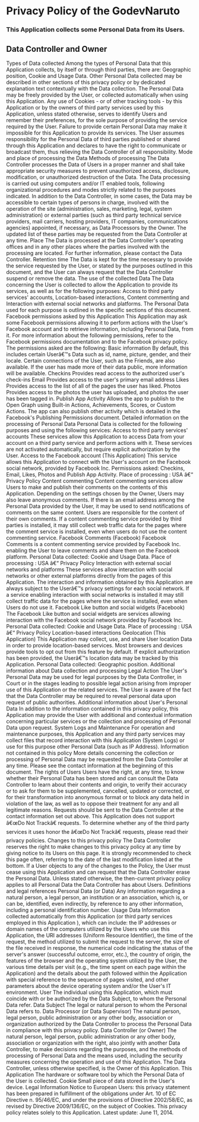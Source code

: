 # Privacy Policy of the GodevNaruto
### This Application collects some Personal Data from its Users.
## Data Controller and Owner
Types of Data collected
Among the types of Personal Data that this Application collects, by itself or through third parties, there are: Geographic position, Cookie and Usage Data. Other Personal Data collected may be described in other sections of this privacy policy or by dedicated explanation text contextually with the Data collection. The Personal Data may be freely provided by the User, or collected automatically when using this Application. Any use of Cookies - or of other tracking tools - by this Application or by the owners of third party services used by this Application, unless stated otherwise, serves to identify Users and remember their preferences, for the sole purpose of providing the service required by the User. Failure to provide certain Personal Data may make it impossible for this Application to provide its services. The User assumes responsibility for the Personal Data of third parties published or shared through this Application and declares to have the right to communicate or broadcast them, thus relieving the Data Controller of all responsibility.
Mode and place of processing the Data
Methods of processing
The Data Controller processes the Data of Users in a proper manner and shall take appropriate security measures to prevent unauthorized access, disclosure, modification, or unauthorized destruction of the Data. The Data processing is carried out using computers and/or IT enabled tools, following organizational procedures and modes strictly related to the purposes indicated. In addition to the Data Controller, in some cases, the Data may be accessible to certain types of persons in charge, involved with the operation of the site (administration, sales, marketing, legal, system administration) or external parties (such as third party technical service providers, mail carriers, hosting providers, IT companies, communications agencies) appointed, if necessary, as Data Processors by the Owner. The updated list of these parties may be requested from the Data Controller at any time.
Place
The Data is processed at the Data Controller's operating offices and in any other places where the parties involved with the processing are located. For further information, please contact the Data Controller.
Retention time
The Data is kept for the time necessary to provide the service requested by the User, or stated by the purposes outlined in this document, and the User can always request that the Data Controller suspend or remove the data.
The use of the collected Data
The Data concerning the User is collected to allow the Application to provide its services, as well as for the following purposes: Access to third party services' accounts, Location-based interactions, Content commenting and Interaction with external social networks and platforms. The Personal Data used for each purpose is outlined in the specific sections of this document.
Facebook permissions asked by this Application
This Application may ask some Facebook permissions allowing it to perform actions with the User's Facebook account and to retrieve information, including Personal Data, from it. For more information about the following permissions, refer to the Facebook permissions documentation and to the Facebook privacy policy. The permissions asked are the following:
Basic information
By default, this includes certain Userâ€™s Data such as id, name, picture, gender, and their locale. Certain connections of the User, such as the Friends, are also available. If the user has made more of their data public, more information will be available.
Checkins
Provides read access to the authorized user's check-ins
Email
Provides access to the user's primary email address
Likes
Provides access to the list of all of the pages the user has liked.
Photos
Provides access to the photos the user has uploaded, and photos the user has been tagged in.
Publish App Activity
Allows the app to publish to the Open Graph using Built-in Actions, Achievements, Scores, or Custom Actions. The app can also publish other activity which is detailed in the Facebook's Publishing Permissions document.
Detailed information on the processing of Personal Data
Personal Data is collected for the following purposes and using the following services:
Access to third party services' accounts
These services allow this Application to access Data from your account on a third party service and perform actions with it. These services are not activated automatically, but require explicit authorization by the User.
Access to the Facebook account (This Application)
This service allows this Application to connect with the User's account on the Facebook social network, provided by Facebook Inc. Permissions asked: Checkins, Email, Likes, Photos and Publish App Activity. Place of processing : USA â€“ Privacy Policy
Content commenting
Content commenting services allow Users to make and publish their comments on the contents of this Application. Depending on the settings chosen by the Owner, Users may also leave anonymous comments. If there is an email address among the Personal Data provided by the User, it may be used to send notifications of comments on the same content. Users are responsible for the content of their own comments. If a content commenting service provided by third parties is installed, it may still collect web traffic data for the pages where the comment service is installed, even when users do not use the content commenting service.
Facebook Comments (Facebook)
Facebook Comments is a content commenting service provided by Facebook Inc. enabling the User to leave comments and share them on the Facebook platform. Personal Data collected: Cookie and Usage Data. Place of processing : USA â€“ Privacy Policy
Interaction with external social networks and platforms
These services allow interaction with social networks or other external platforms directly from the pages of this Application. The interaction and information obtained by this Application are always subject to the Userâ€™s privacy settings for each social network. If a service enabling interaction with social networks is installed it may still collect traffic data for the pages where the service is installed, even when Users do not use it.
Facebook Like button and social widgets (Facebook)
The Facebook Like button and social widgets are services allowing interaction with the Facebook social network provided by Facebook Inc. Personal Data collected: Cookie and Usage Data. Place of processing : USA â€“ Privacy Policy
Location-based interactions
Geolocation (This Application)
This Application may collect, use, and share User location Data in order to provide location-based services. Most browsers and devices provide tools to opt out from this feature by default. If explicit authorization has been provided, the Userâ€™s location data may be tracked by this Application. Personal Data collected: Geographic position.
Additional information about Data collection and processing
Legal Action
The User's Personal Data may be used for legal purposes by the Data Controller, in Court or in the stages leading to possible legal action arising from improper use of this Application or the related services. The User is aware of the fact that the Data Controller may be required to reveal personal data upon request of public authorities.
Additional information about User's Personal Data
In addition to the information contained in this privacy policy, this Application may provide the User with additional and contextual information concerning particular services or the collection and processing of Personal Data upon request.
System Logs and Maintenance
For operation and maintenance purposes, this Application and any third party services may collect files that record interaction with this Application (System Logs) or use for this purpose other Personal Data (such as IP Address).
Information not contained in this policy
More details concerning the collection or processing of Personal Data may be requested from the Data Controller at any time. Please see the contact information at the beginning of this document.
The rights of Users
Users have the right, at any time, to know whether their Personal Data has been stored and can consult the Data Controller to learn about their contents and origin, to verify their accuracy or to ask for them to be supplemented, cancelled, updated or corrected, or for their transformation into anonymous format or to block any data held in violation of the law, as well as to oppose their treatment for any and all legitimate reasons. Requests should be sent to the Data Controller at the contact information set out above. This Application does not support â€œDo Not Trackâ€ requests. To determine whether any of the third party services it uses honor the â€œDo Not Trackâ€ requests, please read their privacy policies.
Changes to this privacy policy
The Data Controller reserves the right to make changes to this privacy policy at any time by giving notice to its Users on this page. It is strongly recommended to check this page often, referring to the date of the last modification listed at the bottom. If a User objects to any of the changes to the Policy, the User must cease using this Application and can request that the Data Controller erase the Personal Data. Unless stated otherwise, the then-current privacy policy applies to all Personal Data the Data Controller has about Users.
Definitions and legal references
Personal Data (or Data)
Any information regarding a natural person, a legal person, an institution or an association, which is, or can be, identified, even indirectly, by reference to any other information, including a personal identification number.
Usage Data
Information collected automatically from this Application (or third party services employed in this Application ), which can include: the IP addresses or domain names of the computers utilized by the Users who use this Application, the URI addresses (Uniform Resource Identifier), the time of the request, the method utilized to submit the request to the server, the size of the file received in response, the numerical code indicating the status of the server's answer (successful outcome, error, etc.), the country of origin, the features of the browser and the operating system utilized by the User, the various time details per visit (e.g., the time spent on each page within the Application) and the details about the path followed within the Application with special reference to the sequence of pages visited, and other parameters about the device operating system and/or the User's IT environment.
User
The individual using this Application, which must coincide with or be authorized by the Data Subject, to whom the Personal Data refer.
Data Subject
The legal or natural person to whom the Personal Data refers to.
Data Processor (or Data Supervisor)
The natural person, legal person, public administration or any other body, association or organization authorized by the Data Controller to process the Personal Data in compliance with this privacy policy.
Data Controller (or Owner)
The natural person, legal person, public administration or any other body, association or organization with the right, also jointly with another Data Controller, to make decisions regarding the purposes, and the methods of processing of Personal Data and the means used, including the security measures concerning the operation and use of this Application. The Data Controller, unless otherwise specified, is the Owner of this Application.
This Application
The hardware or software tool by which the Personal Data of the User is collected.
Cookie
Small piece of data stored in the User's device.
Legal Information
Notice to European Users: this privacy statement has been prepared in fulfillment of the obligations under Art. 10 of EC Directive n. 95/46/EC, and under the provisions of Directive 2002/58/EC, as revised by Directive 2009/136/EC, on the subject of Cookies. This privacy policy relates solely to this Application. Latest update: June 11, 2014.









